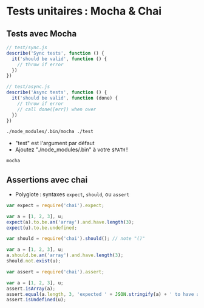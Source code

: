 Tests unitaires : Mocha & Chai
==============================

Tests avec Mocha
----------------

```javascript
// test/sync.js
describe('Sync tests', function () {
  it('should be valid', function () {
    // throw if error
  })
})
```

```javascript
// test/async.js
describe('Async tests', function () {
  it('should be valid', function (done) {
    // throw if error
    // call done([err]) when over
  })
})
```

```sh
./node_modules/.bin/mocha ./test
```

* "test" est l'argument par défaut
* Ajoutez "./node_modules/.bin" à votre `$PATH` !

```sh
mocha
```

Assertions avec chai
--------------------

* Polyglote : syntaxes `expect`, `should`, ou `assert`

```javascript
var expect = require('chai').expect;

var a = [1, 2, 3], u;
expect(a).to.be.an('array').and.have.length(3);
expect(u).to.be.undefined;
```

```javascript
var should = require('chai').should(); // note "()"

var a = [1, 2, 3], u;
a.should.be.an('array').and.have.length(3);
should.not.exist(u);
```

```javascript
var assert = require('chai').assert;

var a = [1, 2, 3], u;
assert.isArray(a);
assert.equal(a.length, 3, 'expected ' + JSON.stringify(a) + ' to have a length of 3 but got ' + a.length);
assert.isUndefined(u);
```
